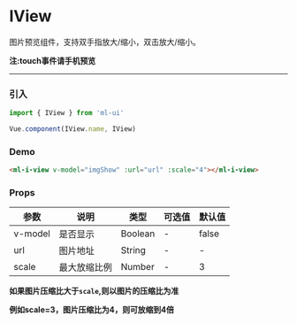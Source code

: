 # IView

图片预览组件，支持双手指放大/缩小，双击放大/缩小。

<strong>注:touch事件请手机预览</strong>
<hr>

### 引入
```js
import { IView } from 'ml-ui'

Vue.component(IView.name, IView)
```

### Demo
```html
<ml-i-view v-model="imgShow" :url="url" :scale="4"></ml-i-view>
```
### Props
| 参数          | 说明            | 类型            | 可选值                 | 默认值   |
|-------------  |---------------- |---------------- |---------------------- |-------- |
| v-model         | 是否显示   | Boolean  | - | false |
| url         | 图片地址   | String  | - | - |
| scale         | 最大放缩比例   | Number  | - | 3 |

<strong>如果图片压缩比大于`scale`,则以图片的压缩比为准</scale>

例如scale=3，图片压缩比为4，则可放缩到4倍